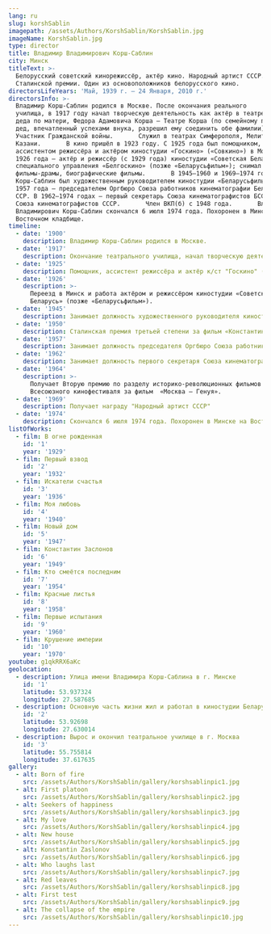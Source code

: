 ```yaml
---
lang: ru
slug: korshSablin
imagepath: /assets/Authors/KorshSablin/KorshSablin.jpg
imageName: KorshSablin.jpg
type: director
title: Владимир Владимирович Корш-Саблин
city: Минск
titleText: >-
  Белорусский советский кинорежиссёр, актёр кино. Народный артист СССР. Лауреат
  Сталинской премии. Один из основоположников белорусского кино.
directorsLifeYears: 'Май, 1939 г. – 24 Января, 2010 г.'
directorsInfo: >-
  Владимир Корш-Саблин родился в Москве. После окончания реального
  училища, в 1917 году начал творческую деятельность как актёр в театре своего
  деда по матери, Федора Адамовича Корша — Театре Корша (по семейному преданию,
  дед, впечатленный успехами внука, разрешил ему соединить обе фамилии).
  Участник Гражданской войны.       Служил в театрах Симферополя, Мелитополя,
  Казани.       В кино пришёл в 1923 году. С 1925 года был помощником,
  ассистентом режиссёра и актёром киностудии «Госкино» («Совкино») в Москве, с
  1926 года — актёр и режиссёр (с 1929 года) киностудии «Советская Беларусь»
  специального управления «Белгоскино» (позже «Беларусьфильм»); снимал комедии,
  фильмы-драмы, биографические фильмы.       В 1945—1960 и 1969—1974 годах
  Корш-Саблин был художественным руководителем киностудии «Беларусьфильм». С
  1957 года — председателем Оргбюро Союза работников кинематографии Белорусской
  ССР. В 1962—1974 годах — первый секретарь Союза кинематографистов БССР. Член
  Союза кинематографистов СССР.       Член ВКП(б) с 1948 года.       Владимир
  Владимирович Корш-Саблин скончался 6 июля 1974 года. Похоронен в Минске на
  Восточном кладбище.
timeline:
  - date: '1900'
    description: Владимир Корш-Саблин родился в Москве.
  - date: '1917'
    description: Окончание театрального училища, начал творческую деятельность как актёр в театре своего деда по матери
  - date: '1925'
    description: Помощник, ассистент режиссёра и актёр к/ст "Госкино" ("Совкино") в Москве
  - date: '1926'
    description: >-
      Переезд в Минск и работа актёром и режиссёром киностудии «Советская
      Беларусь» (позже «Беларусьфильм»).
  - date: '1945'
    description: Занимает должность художественного руководителя киностудии "Беларусьфильм"
  - date: '1950'
    description: Сталинская премия третьей степени за фильм «Константин Заслонов»
  - date: '1957'
    description: Занимает должность председателя Оргбюро Союза работников кинематографии Белорусской ССР.
  - date: '1962'
    description: Занимает должность первого секретаря Союза кинематографистов Белоруссии.
  - date: '1964'
    description: >-
      Получает Вторую премию по разделу историко-революционных фильмов I-го
      Всесоюзного кинофестиваля за фильм  «Москва — Генуя».
  - date: '1969'
    description: Получает награду "Народный артист СССР"
  - date: '1974'
    description: Cкончался 6 июля 1974 года. Похоронен в Минске на Восточном кладбище
listOfWorks:
  - film: В огне рожденная
    id: '1'
    year: '1929'
  - film: Первый взвод
    id: '2'
    year: '1932'
  - film: Искатели счастья
    id: '3'
    year: '1936'
  - film: Моя любовь
    id: '4'
    year: '1940'
  - film: Новый дом
    id: '5'
    year: '1947'
  - film: Константин Заслонов
    id: '6'
    year: '1949'
  - film: Кто смеётся последним
    id: '7'
    year: '1954'
  - film: Красные листья
    id: '8'
    year: '1958'
  - film: Первые испытания
    id: '9'
    year: '1960'
  - film: Крушение империи
    id: '10'
    year: '1970'
youtube: g1qkRRX6aKc
geolocation:
  - description: Улица имени Владимира Корш-Саблина в г. Минске
    id: '1'
    latitude: 53.937324
    longitude: 27.587685
  - description: Основную часть жизни жил и работал в киностудии Беларусьфильм в г. Минске
    id: '2'
    latitude: 53.92698
    longitude: 27.630014
  - description: Вырос и окончил театральное училище в г. Москва
    id: '3'
    latitude: 55.755814
    longitude: 37.617635
gallery:
  - alt: Born of fire
    src: /assets/Authors/KorshSablin/gallery/korshsablinpic1.jpg
  - alt: First platoon
    src: /assets/Authors/KorshSablin/gallery/korshsablinpic2.jpg
  - alt: Seekers of happiness
    src: /assets/Authors/KorshSablin/gallery/korshsablinpic3.jpg
  - alt: My love
    src: /assets/Authors/KorshSablin/gallery/korshsablinpic4.jpg
  - alt: New house
    src: /assets/Authors/KorshSablin/gallery/korshsablinpic5.jpg
  - alt: Konstantin Zaslonov
    src: /assets/Authors/KorshSablin/gallery/korshsablinpic6.jpg
  - alt: Who laughs last
    src: /assets/Authors/KorshSablin/gallery/korshsablinpic7.jpg
  - alt: Red leaves
    src: /assets/Authors/KorshSablin/gallery/korshsablinpic8.jpg
  - alt: First test
    src: /assets/Authors/KorshSablin/gallery/korshsablinpic9.jpg
  - alt: The collapse of the empire
    src: /assets/Authors/KorshSablin/gallery/korshsablinpic10.jpg
---
```


